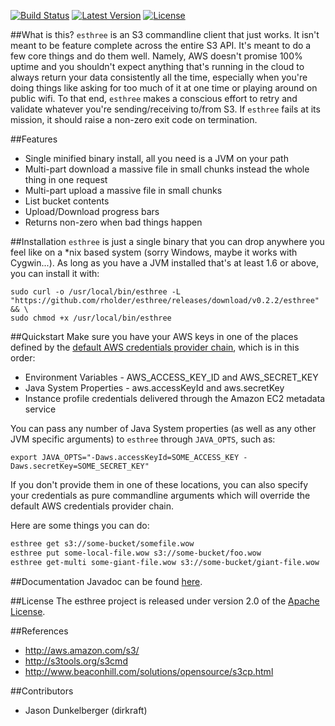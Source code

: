 [![Build Status](http://img.shields.io/travis/rholder/esthree.svg)](https://travis-ci.org/rholder/esthree) [![Latest Version](http://img.shields.io/badge/latest-0.2.2-brightgreen.svg)](https://github.com/rholder/esthree/releases/tag/v0.2.1) [![License](http://img.shields.io/badge/license-apache%202-brightgreen.svg)](https://github.com/rholder/esthree/blob/master/LICENSE)


##What is this?
`esthree` is an S3 commandline client that just works. It isn't meant to be feature complete across the entire S3 API.
It's meant to do a few core things and do them well. Namely, AWS doesn't promise 100% uptime and you shouldn't expect
anything that's running in the cloud to always return your data consistently all the time, especially when you're doing
things like asking for too much of it at one time or playing around on public wifi. To that end, `esthree` makes a
conscious effort to retry and validate whatever you're sending/receiving to/from S3. If `esthree` fails at its mission,
it should raise a non-zero exit code on termination.

##Features
* Single minified binary install, all you need is a JVM on your path
* Multi-part download a massive file in small chunks instead the whole thing in one request
* Multi-part upload a massive file in small chunks
* List bucket contents
* Upload/Download progress bars
* Returns non-zero when bad things happen

##Installation
`esthree` is just a single binary that you can drop anywhere you feel like on a *nix based system (sorry Windows, maybe
it works with Cygwin...). As long as you have a JVM installed that's at least 1.6 or above, you can install it with:
```
sudo curl -o /usr/local/bin/esthree -L "https://github.com/rholder/esthree/releases/download/v0.2.2/esthree" && \
sudo chmod +x /usr/local/bin/esthree
```

##Quickstart
Make sure you have your AWS keys in one of the places defined by the
[default AWS credentials provider chain](http://docs.aws.amazon.com/AWSJavaSDK/latest/javadoc/com/amazonaws/auth/DefaultAWSCredentialsProviderChain.html),
 which is in this order:
* Environment Variables - AWS_ACCESS_KEY_ID and AWS_SECRET_KEY
* Java System Properties - aws.accessKeyId and aws.secretKey
* Instance profile credentials delivered through the Amazon EC2 metadata service

You can pass any number of Java System properties (as well as any other JVM specific arguments) to `esthree`
through `JAVA_OPTS`, such as:
```
export JAVA_OPTS="-Daws.accessKeyId=SOME_ACCESS_KEY -Daws.secretKey=SOME_SECRET_KEY"
```
If you don't provide them in one of these locations, you can also specify your credentials as pure commandline arguments
which will override the default AWS credentials provider chain.

Here are some things you can do:
```bash
esthree get s3://some-bucket/somefile.wow
esthree put some-local-file.wow s3://some-bucket/foo.wow
esthree get-multi some-giant-file.wow s3://some-bucket/giant-file.wow
```

##Documentation
Javadoc can be found [here](http://rholder.github.io/esthree/javadoc/0.2.2).

##License
The esthree project is released under version 2.0 of the
[Apache License](http://www.apache.org/licenses/LICENSE-2.0).

##References
* http://aws.amazon.com/s3/
* http://s3tools.org/s3cmd
* http://www.beaconhill.com/solutions/opensource/s3cp.html

##Contributors
* Jason Dunkelberger (dirkraft)

